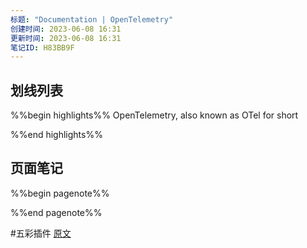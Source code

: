 ```yaml
---
标题: "Documentation | OpenTelemetry"
创建时间: 2023-06-08 16:31
更新时间: 2023-06-08 16:31
笔记ID: H83BB9F
---
```


## 划线列表
%%begin highlights%%
OpenTelemetry, also known as OTel for short

%%end highlights%%

## 页面笔记
%%begin pagenote%%

%%end pagenote%%

 #五彩插件 [原文](https://opentelemetry.io/docs/)